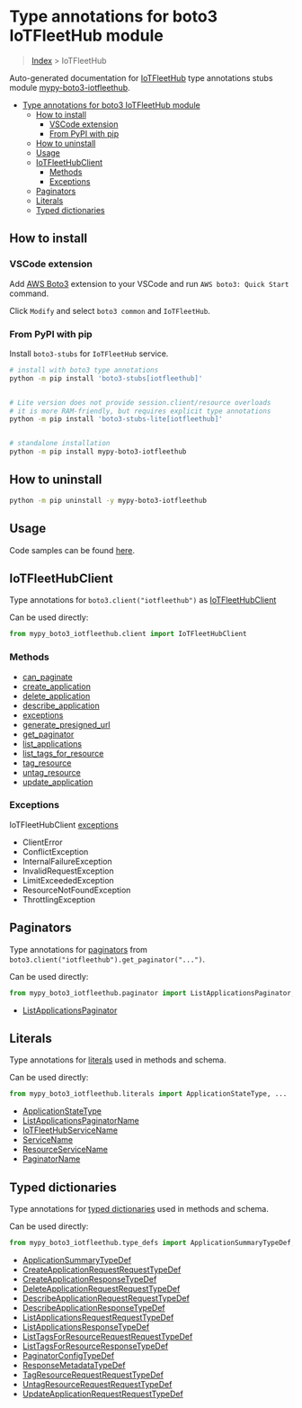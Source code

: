 <a id="type-annotations-for-boto3-iotfleethub-module"></a>

# Type annotations for boto3 IoTFleetHub module

> [Index](../README.md) > IoTFleetHub

Auto-generated documentation for
[IoTFleetHub](https://boto3.amazonaws.com/v1/documentation/api/latest/reference/services/iotfleethub.html#IoTFleetHub)
type annotations stubs module
[mypy-boto3-iotfleethub](https://pypi.org/project/mypy-boto3-iotfleethub/).

- [Type annotations for boto3 IoTFleetHub module](#type-annotations-for-boto3-iotfleethub-module)
  - [How to install](#how-to-install)
    - [VSCode extension](#vscode-extension)
    - [From PyPI with pip](#from-pypi-with-pip)
  - [How to uninstall](#how-to-uninstall)
  - [Usage](#usage)
  - [IoTFleetHubClient](#iotfleethubclient)
    - [Methods](#methods)
    - [Exceptions](#exceptions)
  - [Paginators](#paginators)
  - [Literals](#literals)
  - [Typed dictionaries](#typed-dictionaries)

<a id="how-to-install"></a>

## How to install

<a id="vscode-extension"></a>

### VSCode extension

Add
[AWS Boto3](https://marketplace.visualstudio.com/items?itemName=Boto3typed.boto3-ide)
extension to your VSCode and run `AWS boto3: Quick Start` command.

Click `Modify` and select `boto3 common` and `IoTFleetHub`.

<a id="from-pypi-with-pip"></a>

### From PyPI with pip

Install `boto3-stubs` for `IoTFleetHub` service.

```bash
# install with boto3 type annotations
python -m pip install 'boto3-stubs[iotfleethub]'


# Lite version does not provide session.client/resource overloads
# it is more RAM-friendly, but requires explicit type annotations
python -m pip install 'boto3-stubs-lite[iotfleethub]'


# standalone installation
python -m pip install mypy-boto3-iotfleethub
```

<a id="how-to-uninstall"></a>

## How to uninstall

```bash
python -m pip uninstall -y mypy-boto3-iotfleethub
```

<a id="usage"></a>

## Usage

Code samples can be found [here](./usage.md).

<a id="iotfleethubclient"></a>

## IoTFleetHubClient

Type annotations for `boto3.client("iotfleethub")` as
[IoTFleetHubClient](./client.md)

Can be used directly:

```python
from mypy_boto3_iotfleethub.client import IoTFleetHubClient
```

<a id="methods"></a>

### Methods

- [can_paginate](./client.md#can_paginate)
- [create_application](./client.md#create_application)
- [delete_application](./client.md#delete_application)
- [describe_application](./client.md#describe_application)
- [exceptions](./client.md#exceptions)
- [generate_presigned_url](./client.md#generate_presigned_url)
- [get_paginator](./client.md#get_paginator)
- [list_applications](./client.md#list_applications)
- [list_tags_for_resource](./client.md#list_tags_for_resource)
- [tag_resource](./client.md#tag_resource)
- [untag_resource](./client.md#untag_resource)
- [update_application](./client.md#update_application)

<a id="exceptions"></a>

### Exceptions

IoTFleetHubClient [exceptions](./client.md#exceptions)

- ClientError
- ConflictException
- InternalFailureException
- InvalidRequestException
- LimitExceededException
- ResourceNotFoundException
- ThrottlingException

<a id="paginators"></a>

## Paginators

Type annotations for [paginators](./paginators.md) from
`boto3.client("iotfleethub").get_paginator("...")`.

Can be used directly:

```python
from mypy_boto3_iotfleethub.paginator import ListApplicationsPaginator, ...
```

- [ListApplicationsPaginator](./paginators.md#listapplicationspaginator)

<a id="literals"></a>

## Literals

Type annotations for [literals](./literals.md) used in methods and schema.

Can be used directly:

```python
from mypy_boto3_iotfleethub.literals import ApplicationStateType, ...
```

- [ApplicationStateType](./literals.md#applicationstatetype)
- [ListApplicationsPaginatorName](./literals.md#listapplicationspaginatorname)
- [IoTFleetHubServiceName](./literals.md#iotfleethubservicename)
- [ServiceName](./literals.md#servicename)
- [ResourceServiceName](./literals.md#resourceservicename)
- [PaginatorName](./literals.md#paginatorname)

<a id="typed-dictionaries"></a>

## Typed dictionaries

Type annotations for [typed dictionaries](./type_defs.md) used in methods and
schema.

Can be used directly:

```python
from mypy_boto3_iotfleethub.type_defs import ApplicationSummaryTypeDef, ...
```

- [ApplicationSummaryTypeDef](./type_defs.md#applicationsummarytypedef)
- [CreateApplicationRequestRequestTypeDef](./type_defs.md#createapplicationrequestrequesttypedef)
- [CreateApplicationResponseTypeDef](./type_defs.md#createapplicationresponsetypedef)
- [DeleteApplicationRequestRequestTypeDef](./type_defs.md#deleteapplicationrequestrequesttypedef)
- [DescribeApplicationRequestRequestTypeDef](./type_defs.md#describeapplicationrequestrequesttypedef)
- [DescribeApplicationResponseTypeDef](./type_defs.md#describeapplicationresponsetypedef)
- [ListApplicationsRequestRequestTypeDef](./type_defs.md#listapplicationsrequestrequesttypedef)
- [ListApplicationsResponseTypeDef](./type_defs.md#listapplicationsresponsetypedef)
- [ListTagsForResourceRequestRequestTypeDef](./type_defs.md#listtagsforresourcerequestrequesttypedef)
- [ListTagsForResourceResponseTypeDef](./type_defs.md#listtagsforresourceresponsetypedef)
- [PaginatorConfigTypeDef](./type_defs.md#paginatorconfigtypedef)
- [ResponseMetadataTypeDef](./type_defs.md#responsemetadatatypedef)
- [TagResourceRequestRequestTypeDef](./type_defs.md#tagresourcerequestrequesttypedef)
- [UntagResourceRequestRequestTypeDef](./type_defs.md#untagresourcerequestrequesttypedef)
- [UpdateApplicationRequestRequestTypeDef](./type_defs.md#updateapplicationrequestrequesttypedef)
